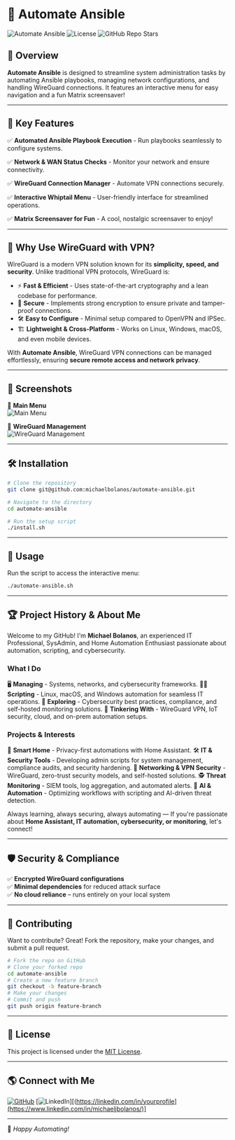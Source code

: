 # 🚀 Automate Ansible

![Automate Ansible](https://img.shields.io/badge/Automation-Powered%20by%20Ansible-blue?style=for-the-badge&logo=ansible)
![License](https://img.shields.io/github/license/michaelbolanos/automate-ansible?style=for-the-badge)
![GitHub Repo Stars](https://img.shields.io/github/stars/michaelbolanos/automate-ansible?style=for-the-badge)

## 📌 Overview

**Automate Ansible** is designed to streamline system administration tasks by automating Ansible playbooks, managing network configurations, and handling WireGuard connections. It features an interactive menu for easy navigation and a fun Matrix screensaver!

---

## 🎯 **Key Features**

✅ **Automated Ansible Playbook Execution** - Run playbooks seamlessly to configure systems.

✅ **Network & WAN Status Checks** - Monitor your network and ensure connectivity.

✅ **WireGuard Connection Manager** - Automate VPN connections securely.

✅ **Interactive Whiptail Menu** - User-friendly interface for streamlined operations.

✅ **Matrix Screensaver for Fun** - A cool, nostalgic screensaver to enjoy!

---

## 📡 **Why Use WireGuard with VPN?**

WireGuard is a modern VPN solution known for its **simplicity, speed, and security**. Unlike traditional VPN protocols, WireGuard is:

- ⚡ **Fast & Efficient** - Uses state-of-the-art cryptography and a lean codebase for performance.
- 🔐 **Secure** - Implements strong encryption to ensure private and tamper-proof connections.
- 🛠 **Easy to Configure** - Minimal setup compared to OpenVPN and IPSec.
- 🏗 **Lightweight & Cross-Platform** - Works on Linux, Windows, macOS, and even mobile devices.

With **Automate Ansible**, WireGuard VPN connections can be managed effortlessly, ensuring **secure remote access and network privacy**.

---

## 📸 **Screenshots**

🔹 **Main Menu**  
![Main Menu](https://via.placeholder.com/800x400?text=Main+Menu+Screenshot)

🔹 **WireGuard Management**  
![WireGuard Management](https://via.placeholder.com/800x400?text=WireGuard+Manager+Screenshot)

---

## 🛠 **Installation**

```bash
# Clone the repository
git clone git@github.com:michaelbolanos/automate-ansible.git

# Navigate to the directory
cd automate-ansible

# Run the setup script
./install.sh
```

---

## 🚀 **Usage**

Run the script to access the interactive menu:

```bash
./automate-ansible.sh
```

---

## 🏆 **Project History & About Me**

Welcome to my GitHub! I'm **Michael Bolanos**, an experienced IT Professional, SysAdmin, and Home Automation Enthusiast passionate about automation, scripting, and cybersecurity.

### **What I Do**
🖥️ **Managing** - Systems, networks, and cybersecurity frameworks.
🧑‍💻 **Scripting** - Linux, macOS, and Windows automation for seamless IT operations.
🔐 **Exploring** - Cybersecurity best practices, compliance, and self-hosted monitoring solutions.
📡 **Tinkering With** - WireGuard VPN, IoT security, cloud, and on-prem automation setups.

### **Projects & Interests**
🌟 **Smart Home** - Privacy-first automations with Home Assistant.
🛠️ **IT & Security Tools** - Developing admin scripts for system management, compliance audits, and security hardening.
📡 **Networking & VPN Security** - WireGuard, zero-trust security models, and self-hosted solutions.
🕵️ **Threat Monitoring** - SIEM tools, log aggregation, and automated alerts.
🤖 **AI & Automation** - Optimizing workflows with scripting and AI-driven threat detection.

Always learning, always securing, always automating — If you're passionate about **Home Assistant, IT automation, cybersecurity, or monitoring**, let's connect!

---

## 🛡 **Security & Compliance**

✅ **Encrypted WireGuard configurations**  
✅ **Minimal dependencies** for reduced attack surface  
✅ **No cloud reliance** – runs entirely on your local system  

---

## 🤝 **Contributing**

Want to contribute? Great! Fork the repository, make your changes, and submit a pull request. 

```bash
# Fork the repo on GitHub
# Clone your forked repo
cd automate-ansible
# Create a new feature branch
git checkout -b feature-branch
# Make your changes
# Commit and push
git push origin feature-branch
```

---

## 📜 **License**

This project is licensed under the [MIT License](LICENSE).

---

## 🌎 **Connect with Me**

[![GitHub](https://img.shields.io/badge/GitHub-michaelbolanos-black?style=for-the-badge&logo=github)](https://github.com/michaelbolanos)
[![LinkedIn](https://img.shields.io/badge/LinkedIn-Connect-blue?style=for-the-badge&logo=linkedin)][(https://linkedin.com/in/yourprofile](https://www.linkedin.com/in/michaeljbolanos/)]

---

🚀 *Happy Automating!*
